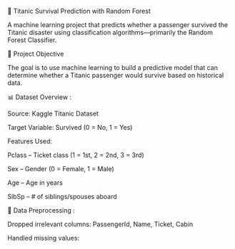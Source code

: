 🚢 Titanic Survival Prediction with Random Forest

A machine learning project that predicts whether a passenger survived the Titanic disaster using classification algorithms—primarily the Random Forest Classifier.


🎯 Project Objective

The goal is to use machine learning to build a predictive model that can determine whether a Titanic passenger would survive based on historical data.

📊 Dataset Overview :
 
Source: Kaggle Titanic Dataset

Target Variable: Survived (0 = No, 1 = Yes)

Features Used:

Pclass – Ticket class (1 = 1st, 2 = 2nd, 3 = 3rd)

Sex – Gender (0 = Female, 1 = Male)

Age – Age in years

SibSp – # of siblings/spouses aboard


🧹 Data Preprocessing : 

Dropped irrelevant columns: PassengerId, Name, Ticket, Cabin

Handled missing values:

